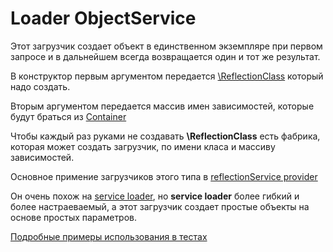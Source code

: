 # Loader ObjectService

Этот загрузчик создает объект в единственном экземпляре при первом запросе и в дальнейшем 
всегда возвращается один и тот же результат.

В конструктор первым аргументом передается [\ReflectionClass](http://php.net/manual/ru/class.reflectionclass.php) 
который надо создать.

Вторым аргументом передается массив имен зависимостей, которые будут браться из [Container](../container.md)

Чтобы каждый раз руками не создавать **\ReflectionClass** есть фабрика, которая может создать загрузчик, по имени 
класа и массиву зависимостей.

Основное примение загрузчиков этого типа в [reflectionService provider](../provider/reflectionService.md)

Он очень похож на [service loader](service.md), но **service loader** более гибкий и более настраеваемый, а этот 
загрузчик создает простые объекты на основе простых параметров.

[Подробные примеры использования в тестах](../../test/Unit/Loader/ObjectServiceTest.php)
